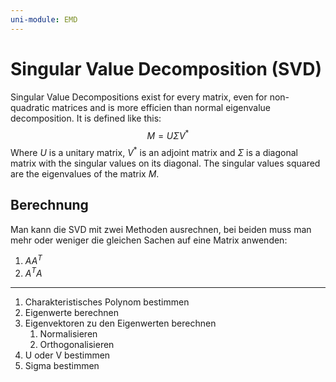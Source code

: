 ```yaml
---
uni-module: EMD
---
```


# Singular Value Decomposition (SVD)

Singular Value Decompositions exist for every matrix, even for non-quadratic matrices and is more efficien than normal eigenvalue decomposition.
It is defined like this:
$$M = U\Sigma V^*$$
Where $U$ is a unitary matrix, $V^*$ is an adjoint matrix and $\Sigma$ is a diagonal matrix with the singular values on its diagonal.
The singular values squared are the eigenvalues of the matrix $M$.

## Berechnung

Man kann die SVD mit zwei Methoden ausrechnen, bei beiden muss man mehr oder weniger die gleichen Sachen auf eine Matrix anwenden:

1. $AA^T$
2. $A^TA$

---

1. Charakteristisches Polynom bestimmen
2. Eigenwerte berechnen
3. Eigenvektoren zu den Eigenwerten berechnen
   1. Normalisieren
   2. Orthogonalisieren
4. U oder V bestimmen
5. Sigma bestimmen
